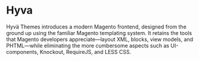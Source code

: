 # Hyva
Hyvä Themes introduces a modern Magento frontend, designed from the ground up using the familiar Magento templating system. It retains the tools that Magento developers appreciate—layout XML, blocks, view models, and PHTML—while eliminating the more cumbersome aspects such as UI-components, Knockout, RequireJS, and LESS CSS.

